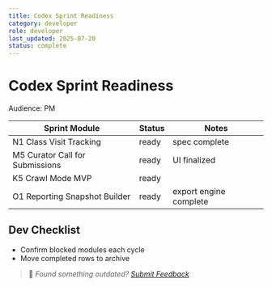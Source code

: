 ```yaml
---
title: Codex Sprint Readiness
category: developer
role: developer
last_updated: 2025-07-20
status: complete
---
```

# Codex Sprint Readiness

Audience: PM

| Sprint Module | Status | Notes |
|--------------|--------|-------|
| N1 Class Visit Tracking | ready | spec complete |
| M5 Curator Call for Submissions | ready | UI finalized |
| K5 Crawl Mode MVP | ready |  |
| O1 Reporting Snapshot Builder | ready | export engine complete |

## Dev Checklist
- Confirm blocked modules each cycle
- Move completed rows to archive

> 💬 *Found something outdated? [Submit Feedback](feedback.md)*

